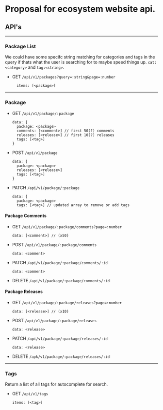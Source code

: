 # Proposal for ecosystem website api.

## API's

---

### Package List

We could have some specifc string matching for categories and tags in the query if thats what the user is searching for to maybe speed things up. `cat:<category>` and `tag:<string>`.

- GET `/api/v1/packages?query=:string&page=:number`
  ```
    items: [<package>]
  ```

---

### Package

- GET `/api/v1/package/:package`
  ```
  data: {
    package: <package>
    comments: [<comment>] // first 50(?) comments
    releases: [<release>] // first 10(?) releases
    tags: [<tag>]
  }
  ```
- POST `/api/v1/package`
  ```
  data: {
    package: <package>
    releases: [<release>]
    tags: [<tag>]
  }
  ```
- PATCH `/api/v1/package/:package`
  ```
  data: {
    package: <package>
    tags: [<tag>] // updated array to remove or add tags
  ```

#### Package Comments

- GET `/api/v1/package/:package/comments?page=:number`
  ```
  data: [<comment>] // (x50)
  ```
- POST `/api/v1/package/:package/comments`
  ```
  data: <comment>
  ```
- PATCH `/api/v1/package/:package/comments/:id`
  ```
  data: <comment>
  ```
- DELETE `/api/v1/package/:package/comments/:id`

#### Package Releases

- GET `/api/v1/package/:package/releases?page=:number`
  ```
  data: [<release>] // (x10)
  ```
- POST `/api/v1/package/:package/releases`
  ```
  data: <release>
  ```
- PATCH `/api/v1/package/:package/releases/:id`
  ```
  data: <release>
  ```
- DELETE `/apk/v1/package/:package/releases/:id`

---

### Tags

Return a list of all tags for autocomplete for search.

- GET `/api/v1/tags`
  ```
  items: [<tag>]
  ```
